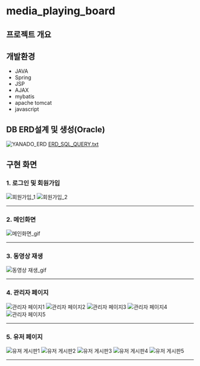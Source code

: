 # media_playing_board

## 프로젝트 개요


## 개발환경
- JAVA
- Spring
- JSP
- AJAX
- mybatis
- apache tomcat
- javascript

## DB ERD설계 및 생성(Oracle)
![YANADO_ERD](https://user-images.githubusercontent.com/84821387/125220213-48283880-e301-11eb-865f-859157d8c87a.png)
[ERD_SQL_QUERY.txt](https://github.com/seowoo-jin/movie_play/files/6798688/ERD_SQL_QUERY.txt)



## 구현 화면

### 1. 로그인 및 회원가입
![회원가입_1](https://user-images.githubusercontent.com/84821387/125232063-d6f38000-e316-11eb-80ae-92f79ef1ddb5.jpg)
![회원가입_2](https://user-images.githubusercontent.com/84821387/125232069-da870700-e316-11eb-9903-b26705d9e4eb.jpg)

***
### 2. 메인화면
![메인화면_gif](https://user-images.githubusercontent.com/84821387/125229314-7f064a80-e311-11eb-9093-b22dcaed2456.gif)

***
### 3. 동영상 재생
![동영상 재생_gif](https://user-images.githubusercontent.com/84821387/125233982-af061b80-e31a-11eb-9391-2982fb5f1e21.gif)
***
### 4. 관리자 페이지
![관리자 페이지1](https://user-images.githubusercontent.com/84821387/125234425-ac57f600-e31b-11eb-8a73-b08e62374fea.jpg)
![관리자 페이지2](https://user-images.githubusercontent.com/84821387/125234428-ae21b980-e31b-11eb-9ca0-2a233a350d4a.jpg)
![관리자 페이지3](https://user-images.githubusercontent.com/84821387/125234431-af52e680-e31b-11eb-82c0-c494b132e9ef.jpg)
![관리자 페이지4](https://user-images.githubusercontent.com/84821387/125234434-afeb7d00-e31b-11eb-857c-052131d68cd3.jpg)
![관리자 페이지5](https://user-images.githubusercontent.com/84821387/125234435-b0841380-e31b-11eb-9173-be3ad776d8fc.jpg)
***
### 5. 유저 페이지

![유져 게시판1](https://user-images.githubusercontent.com/84821387/125234629-0953ac00-e31c-11eb-83bb-949c09f68192.jpg)
![유저 게시판2](https://user-images.githubusercontent.com/84821387/125234617-0658bb80-e31c-11eb-8422-d8b1d680fc29.jpg)
![유저 게시판3](https://user-images.githubusercontent.com/84821387/125234622-08227f00-e31c-11eb-8d36-02bdfef4da19.jpg)
![유저 게시판4](https://user-images.githubusercontent.com/84821387/125234624-08bb1580-e31c-11eb-973e-ab99703d1d47.jpg)
![유저 게시판5](https://user-images.githubusercontent.com/84821387/125234627-0953ac00-e31c-11eb-918e-b7771a165beb.jpg)
***

